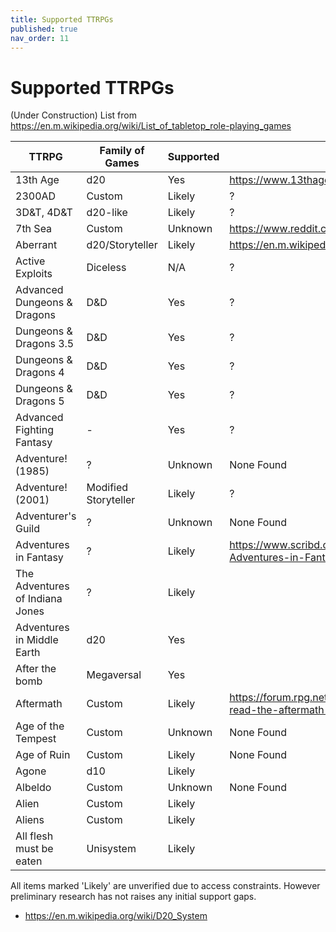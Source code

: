 ```yaml
---
title: Supported TTRPGs
published: true
nav_order: 11
---
```

# Supported TTRPGs

(Under Construction) List from https://en.m.wikipedia.org/wiki/List_of_tabletop_role-playing_games

| TTRPG | Family of Games | Supported | Reference |
| ----- | ---------- | --------- | ------- |
| 13th Age | d20 | Yes | https://www.13thagesrd.com/combat-rules/ |
| 2300AD | Custom | Likely | ? |
| 3D&T, 4D&T | d20-like | Likely | ? |
| 7th Sea | Custom | Unknown | https://www.reddit.com/r/rpg/comments/47j3u8/7th_sea_system/ |
| Aberrant | d20/Storyteller | Likely | https://en.m.wikipedia.org/wiki/Aberrant |
| Active Exploits | Diceless | N/A | ? |
| Advanced Dungeons & Dragons | D&D | Yes | ? |
| Dungeons & Dragons 3.5 | D&D | Yes | ? |
| Dungeons & Dragons 4 | D&D | Yes | ? |
| Dungeons & Dragons 5 | D&D | Yes | ? |
| Advanced Fighting Fantasy | - | Yes | ? |
| Adventure! (1985) | ? | Unknown | None Found |
| Adventure! (2001) | Modified Storyteller | Likely | ? |
| Adventurer's Guild | ? | Unknown | None Found |
| Adventures in Fantasy | ? | Likely | https://www.scribd.com/document/245240865/1979-Adventures-in-Fantasy-Book-of-Adventure |
| The Adventures of Indiana Jones | ? | Likely | |
| Adventures in Middle Earth | d20 | Yes | |
| After the bomb | Megaversal | Yes | |
| Aftermath | Custom | Likely | https://forum.rpg.net/index.php?threads/aftermath-where-i-read-the-aftermath-rules.684493/ |
| Age of the Tempest | Custom | Unknown | None Found |
| Age of Ruin | Custom | Likely | None Found |
| Agone | d10 | Likely | |
| Albeldo | Custom | Unknown | None Found |
| Alien | Custom | Likely | |
| Aliens | Custom | Likely | |
| All flesh must be eaten | Unisystem | Likely | |

All items marked 'Likely' are unverified due to access constraints. However preliminary research has not raises any initial support gaps.

* https://en.m.wikipedia.org/wiki/D20_System
